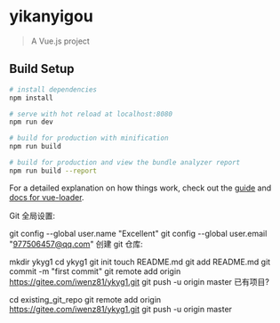 # yikanyigou

> A Vue.js project

## Build Setup

``` bash
# install dependencies
npm install

# serve with hot reload at localhost:8080
npm run dev

# build for production with minification
npm run build

# build for production and view the bundle analyzer report
npm run build --report
```

For a detailed explanation on how things work, check out the [guide](http://vuejs-templates.github.io/webpack/) and [docs for vue-loader](http://vuejs.github.io/vue-loader).

Git 全局设置:

git config --global user.name "Excellent"
git config --global user.email "977506457@qq.com"
创建 git 仓库:

mkdir ykyg1
cd ykyg1
git init
touch README.md
git add README.md
git commit -m "first commit"
git remote add origin https://gitee.com/iwenz81/ykyg1.git
git push -u origin master
已有项目?

cd existing_git_repo
git remote add origin https://gitee.com/iwenz81/ykyg1.git
git push -u origin master
